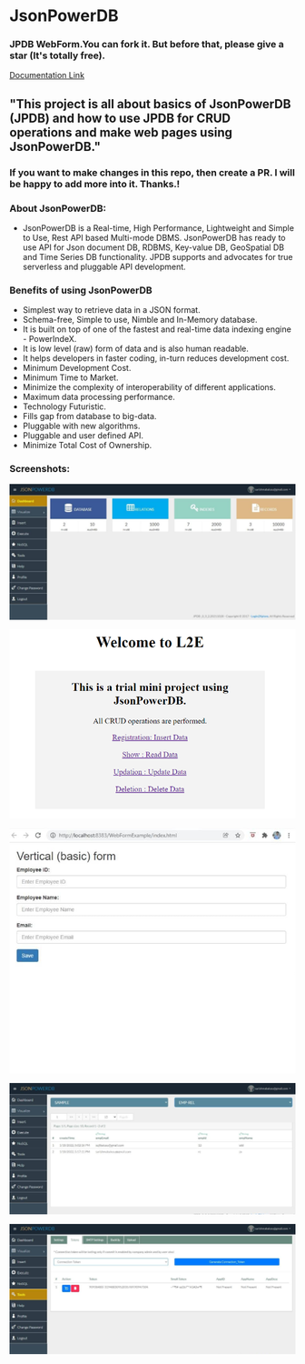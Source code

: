 # JsonPowerDB 
### JPDB WebForm.You can fork it. But before that, please give a star (It's totally free).

[Documentation Link](http://login2explore.com/jpdb/docs.html)

## "This project is all about basics of JsonPowerDB (JPDB) and how to use JPDB for CRUD operations and make web pages using JsonPowerDB." 
### If you want to make changes in this repo, then create a PR. I will be happy to add more into it. Thanks.!
### About JsonPowerDB:

- JsonPowerDB is a Real-time, High Performance, Lightweight and Simple to Use, Rest API based Multi-mode DBMS. JsonPowerDB has ready to use API for Json document DB, RDBMS, Key-value DB, GeoSpatial DB and Time Series DB functionality. JPDB supports and advocates for true serverless and pluggable API development.

### Benefits of using JsonPowerDB

- Simplest way to retrieve data in a JSON format.
- Schema-free, Simple to use, Nimble and In-Memory database.
- It is built on top of one of the fastest and real-time data indexing engine - PowerIndeX.
- It is low level (raw) form of data and is also human readable.
- It helps developers in faster coding, in-turn reduces development cost.
- Minimum Development Cost.
- Minimum Time to Market.
- Minimize the complexity of interoperability of different applications.
- Maximum data processing performance.
- Technology Futuristic.
-   Fills gap from database to big-data.
-   Pluggable with new algorithms.
-   Pluggable and user defined API.
- Minimize Total Cost of Ownership.

### Screenshots:

![Dashboard](https://github.com/Sarishma21/login2explore/blob/main/Screenshots/Dashboard.jpeg)

![Index Page](https://github.com/Sarishma21/login2explore/blob/main/Screenshots/Index.png)

![Web Page](https://github.com/Sarishma21/login2explore/blob/main/Screenshots/WebPage.jpeg)

![Server Page](https://github.com/Sarishma21/login2explore/blob/main/Screenshots/Server.jpeg)

![Tokens](https://github.com/Sarishma21/login2explore/blob/main/Screenshots/Tokens.jpeg)




